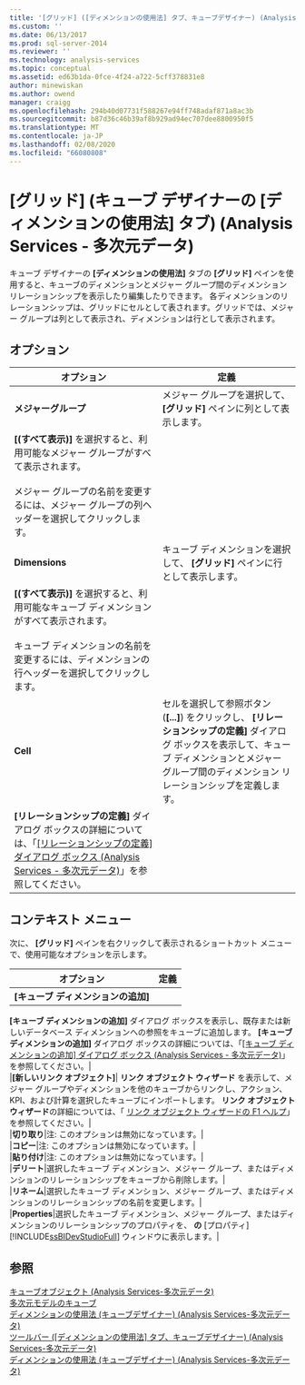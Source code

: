 ```yaml
---
title: '[グリッド] ([ディメンションの使用法] タブ、キューブデザイナー) (Analysis Services-多次元データ) |Microsoft Docs'
ms.custom: ''
ms.date: 06/13/2017
ms.prod: sql-server-2014
ms.reviewer: ''
ms.technology: analysis-services
ms.topic: conceptual
ms.assetid: ed63b1da-0fce-4f24-a722-5cff378831e8
author: minewiskan
ms.author: owend
manager: craigg
ms.openlocfilehash: 294b40d07731f588267e94ff748adaf871a8ac3b
ms.sourcegitcommit: b87d36c46b39af8b929ad94ec707dee8800950f5
ms.translationtype: MT
ms.contentlocale: ja-JP
ms.lasthandoff: 02/08/2020
ms.locfileid: "66080808"
---
```

# <a name="grid-dimension-usage-tab-cube-designer-analysis-services---multidimensional-data"></a>[グリッド] (キューブ デザイナーの [ディメンションの使用法] タブ) (Analysis Services - 多次元データ)
  キューブ デザイナーの **[ディメンションの使用法]** タブの **[グリッド]** ペインを使用すると、キューブのディメンションとメジャー グループ間のディメンション リレーションシップを表示したり編集したりできます。 各ディメンションのリレーションシップは、グリッドにセルとして表されます。グリッドでは、メジャー グループは列として表示され、ディメンションは行として表示されます。  
  
## <a name="options"></a>オプション  
  
|オプション|定義|  
|------------|----------------|  
|**メジャーグループ**|メジャー グループを選択して、 **[グリッド]** ペインに列として表示します。 
  **[(すべて表示)]** を選択すると、利用可能なメジャー グループがすべて表示されます。<br /><br /> メジャー グループの名前を変更するには、メジャー グループの列ヘッダーを選択してクリックします。|  
|**Dimensions**|キューブ ディメンションを選択して、 **[グリッド]** ペインに行として表示します。 
  **[(すべて表示)]** を選択すると、利用可能なキューブ ディメンションがすべて表示されます。<br /><br /> キューブ ディメンションの名前を変更するには、ディメンションの行ヘッダーを選択してクリックします。|  
|**Cell**|セルを選択して参照ボタン (**[...]**) をクリックし、 **[リレーションシップの定義]** ダイアログ ボックスを表示して、キューブ ディメンションとメジャー グループ間のディメンション リレーションシップを定義します。 
  **[リレーションシップの定義]** ダイアログ ボックスの詳細については、「[[リレーションシップの定義] ダイアログ ボックス &#40;Analysis Services - 多次元データ&#41;](define-relationship-dialog-box-analysis-services-multidimensional-data.md)」を参照してください。|  
  
## <a name="context-menu"></a>コンテキスト メニュー  
 次に、 **[グリッド]** ペインを右クリックして表示されるショートカット メニューで、使用可能なオプションを示します。  
  
|オプション|定義|  
|------------|----------------|  
|**[キューブ ディメンションの追加]**|
  **[キューブ ディメンションの追加]** ダイアログ ボックスを表示し、既存または新しいデータベース ディメンションへの参照をキューブに追加します。 
  **[キューブ ディメンションの追加]** ダイアログ ボックスの詳細については、「[[キューブ ディメンションの追加] ダイアログ ボックス (Analysis Services - 多次元データ)](add-cube-dimension-dialog-box-analysis-services-multidimensional-data.md)」を参照してください。|  
|**[新しいリンク オブジェクト]**|
  **リンク オブジェクト ウィザード** を表示して、メジャー グループやディメンションを他のキューブからリンクし、アクション、KPI、および計算を選択したキューブにインポートします。 
  **リンク オブジェクト ウィザード**の詳細については、「 [リンク オブジェクト ウィザードの F1 ヘルプ](linked-object-wizard-f1-help.md)」を参照してください。|  
|**切り取り**|注: このオプションは無効になっています。|  
|**コピー**|注: このオプションは無効になっています。|  
|**貼り付け**|注: このオプションは無効になっています。|  
|**デリート**|選択したキューブ ディメンション、メジャー グループ、またはディメンションのリレーションシップをキューブから削除します。|  
|**リネーム**|選択したキューブ ディメンション、メジャー グループ、またはディメンションのリレーションシップの名前を変更します。|  
|**Properties**|選択したキューブ ディメンション、メジャー グループ、またはディメンションのリレーションシップのプロパティを、 **の** [プロパティ] [!INCLUDE[ssBIDevStudioFull](../includes/ssbidevstudiofull-md.md)] ウィンドウに表示します。|  
  
## <a name="see-also"></a>参照  
 [キューブオブジェクト &#40;Analysis Services-多次元データ&#41;](multidimensional-models-olap-logical-cube-objects/cube-objects-analysis-services-multidimensional-data.md)   
 [多次元モデルのキューブ](multidimensional-models/cubes-in-multidimensional-models.md)   
 [ディメンションの使用法 &#40;キューブデザイナー&#41; &#40;Analysis Services-多次元データ&#41;](dimension-usage-cube-designer-analysis-services-multidimensional-data.md)   
 [ツールバー &#40;[ディメンションの使用法] タブ、キューブデザイナー&#41; &#40;Analysis Services-多次元データ&#41;](toolbar-dimension-usage-cube-designer-analysis-services-multidimensional-data.md)   
 [ディメンションの使用法 &#40;キューブデザイナー&#41; &#40;Analysis Services-多次元データ&#41;](dimension-usage-cube-designer-analysis-services-multidimensional-data.md)  
  
  
